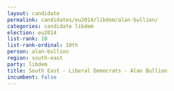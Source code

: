 ```yaml
---
layout: candidate
permalink: candidates/eu2014/libdem/alan-bullion/
categories: candidate libdem
election: eu2014
list-rank: 10
list-rank-ordinal: 10th
person: alan-bullion
region: south-east
party: libdem
title: South East - Liberal Democrats - Alan Bullion
incumbent: false
---
```

